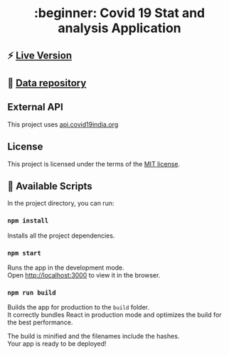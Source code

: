 <h1 align="center"> :beginner: Covid 19 Stat and analysis Application</h1>

## ⚡ [Live Version](https://praty94.github.io/covid-app-isi/)

## 📃 [Data repository](https://github.com/praty94/covid-data-isi)

## External API 
This project uses [api.covid19india.org](https://api.covid19india.org/) 

## License

This project is licensed under the terms of the
[MIT license](/LICENSE.md).

## :rocket: Available Scripts 

In the project directory, you can run:

### `npm install`

Installs all the project dependencies.<br/>

### `npm start`

Runs the app in the development mode.<br />
Open [http://localhost:3000](http://localhost:3000) to view it in the browser.

### `npm run build`

Builds the app for production to the `build` folder.<br />
It correctly bundles React in production mode and optimizes the build for the best performance.

The build is minified and the filenames include the hashes.<br />
Your app is ready to be deployed!

